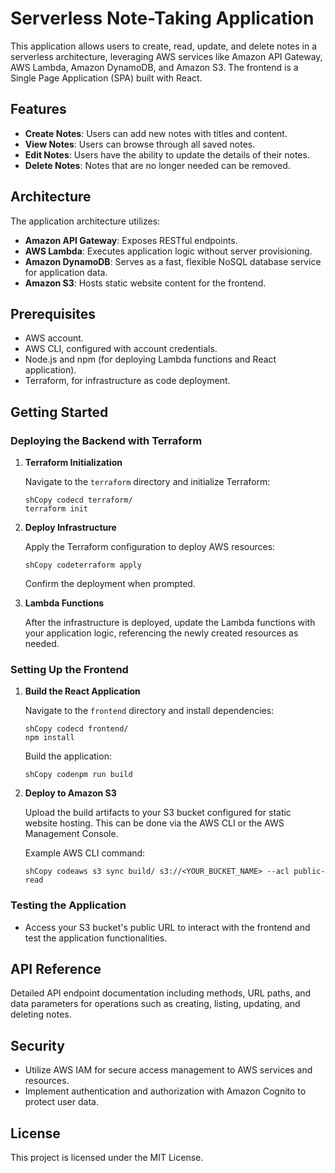 # **Serverless Note-Taking Application**

This application allows users to create, read, update, and delete notes in a serverless architecture, leveraging AWS services like Amazon API Gateway, AWS Lambda, Amazon DynamoDB, and Amazon S3. The frontend is a Single Page Application (SPA) built with React.

## **Features**

- **Create Notes**: Users can add new notes with titles and content.
- **View Notes**: Users can browse through all saved notes.
- **Edit Notes**: Users have the ability to update the details of their notes.
- **Delete Notes**: Notes that are no longer needed can be removed.

## **Architecture**

The application architecture utilizes:

- **Amazon API Gateway**: Exposes RESTful endpoints.
- **AWS Lambda**: Executes application logic without server provisioning.
- **Amazon DynamoDB**: Serves as a fast, flexible NoSQL database service for application data.
- **Amazon S3**: Hosts static website content for the frontend.

## **Prerequisites**

- AWS account.
- AWS CLI, configured with account credentials.
- Node.js and npm (for deploying Lambda functions and React application).
- Terraform, for infrastructure as code deployment.

## **Getting Started**

### **Deploying the Backend with Terraform**

1. **Terraform Initialization**

   Navigate to the `terraform` directory and initialize Terraform:

   ```
   shCopy codecd terraform/
   terraform init
   ```
2. **Deploy Infrastructure**

   Apply the Terraform configuration to deploy AWS resources:

   ```
   shCopy codeterraform apply
   ```

   Confirm the deployment when prompted.
3. **Lambda Functions**

   After the infrastructure is deployed, update the Lambda functions with your application logic, referencing the newly created resources as needed.

### **Setting Up the Frontend**

1. **Build the React Application**

   Navigate to the `frontend` directory and install dependencies:

   ```
   shCopy codecd frontend/
   npm install
   ```

   Build the application:

   ```
   shCopy codenpm run build
   ```
2. **Deploy to Amazon S3**

   Upload the build artifacts to your S3 bucket configured for static website hosting. This can be done via the AWS CLI or the AWS Management Console.

   Example AWS CLI command:

   ```
   shCopy codeaws s3 sync build/ s3://<YOUR_BUCKET_NAME> --acl public-read
   ```

### **Testing the Application**

- Access your S3 bucket's public URL to interact with the frontend and test the application functionalities.

## **API Reference**

Detailed API endpoint documentation including methods, URL paths, and data parameters for operations such as creating, listing, updating, and deleting notes.

## **Security**

- Utilize AWS IAM for secure access management to AWS services and resources.
- Implement authentication and authorization with Amazon Cognito to protect user data.

## **License**

This project is licensed under the MIT License.